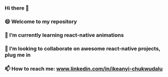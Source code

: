 ### Hi there 👋
### 😄 Welcome to my repository
### 🌱 I’m currently learning react-native animations
### 👯 I’m looking to collaborate on awesome react-native projects, plug me in
### 📫 How to reach me: www.linkedin.com/in/ikeanyi-chukwudalu
<!--
**Dalu26/Dalu26** is a ✨ _special_ ✨ repository because its `README.md` (this file) appears on your GitHub profile.

Here are some ideas to get you started:

- 🌱 I’m currently learning react-native animations
- 👯 I’m looking to collaborate on ...
- 🤔 I’m looking for help with ...
- 💬 Ask me about ...
- 📫 How to reach me: www.linkedin.com/in/ikeanyi-chukwudalu...
- 😄 Pronouns: ...
- ⚡ Fun fact: ...
-->
